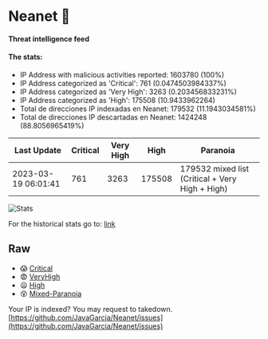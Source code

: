 # Neanet :hocho:
#### Threat intelligence feed
#### The stats:

- IP Address with malicious activities reported: 1603780 (100%)
- IP Address categorized as 'Critical':  761 (0.0474503984337%)
- IP Address categorized as 'Very High':  3263 (0.203456833231%)
- IP Address categorized as 'High':  175508 (10.9433962264)
- Total de direcciones IP indexadas en Neanet:  179532 (11.1943034581%)
- Total de direcciones IP descartadas en Neanet:  1424248 (88.8056965419%)

| Last Update | Critical | Very High | High | Paranoia |
| --- | --- | --- | --- | --- |
| 2023-03-19 06:01:41 | 761 | 3263 | 175508 | 179532 mixed list (Critical + Very High + High)|

![Stats](https://docs.google.com/spreadsheets/d/e/2PACX-1vSnaNMIXVabIpDJjufMlzH7poXnshF3mgd8Is1g9ytUEzVsP5my4Trn8f-xkoLLQ38xpL3HtmUexLo6/pubchart?oid=501124687&format=image)

For the historical stats go to: [link](/stats.csv)
## Raw
- :scream: [Critical](https://raw.githubusercontent.com/JavaGarcia/Neanet/master/blacklists/neanet_critical.txt)
- :fearful: [VeryHigh](https://raw.githubusercontent.com/JavaGarcia/Neanet/master/blacklists/neanet_veryHigh.txtt)
- :frowning: [High](https://raw.githubusercontent.com/JavaGarcia/Neanet/master/blacklists/neanet_high.txt)
- :dizzy_face: [Mixed-Paranoia](https://raw.githubusercontent.com/JavaGarcia/Neanet/master/blacklists/neanet_all.txt)


Your IP is indexed? You may request to takedown. [https://github.com/JavaGarcia/Neanet/issues](https://github.com/JavaGarcia/Neanet/issues)














































































































































































































































































































































































































































































































































































































































































































































































































































































































































































































































































































































































































































































































































































































































































































































































































































































































































































































































































































































































































































































































































































































































































































































































































































































































































































































































































































































































































































































































































































































































































































































































































































































































































































































































































































































































































































































































































































































































































































































































































































































































































































































































































































































































































































































































































































































































































































































































































































































































































































































































































































































































































































































































































































































































































































































































































































































































































































































































































































































































































































































































































































































































































































































































































































































































































































































































































































































































































































































































































































































































































































































































































































































































































































































































































































































































































































































































































































































































































































































































































































































































































































































































































































































































































































































































































































































































































































































































































































































































































































































































































































































































































































































































































































































































































































































































































































































































































































































































































































































































































































































































































































